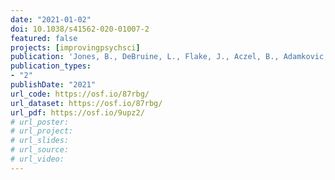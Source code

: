 ```yaml
---
date: "2021-01-02"
doi: 10.1038/s41562-020-01007-2
featured: false
projects: [improvingpsychsci]
publication: 'Jones, B., DeBruine, L., Flake, J., Aczel, B., Adamkovic, M., Alaei, R., ...Brandt, M. J. ... & Vásquez-Amézquita, M. (2020). To which world regions does the valence-dominance model of social perception apply? *Nature Human Behaviour*.'
publication_types:
- "2"
publishDate: "2021"
url_code: https://osf.io/87rbg/
url_dataset: https://osf.io/87rbg/
url_pdf: https://osf.io/9upz2/
# url_poster:
# url_project:
# url_slides:
# url_source:
# url_video:
---
```

